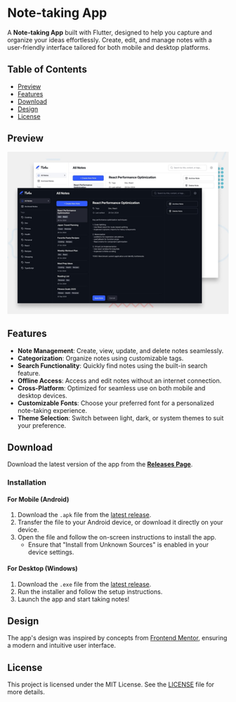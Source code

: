 # Note-taking App

A **Note-taking App** built with Flutter, designed to help you capture and organize your ideas effortlessly. Create, edit, and manage notes with a user-friendly interface tailored for both mobile and desktop platforms.

## Table of Contents

- [Preview](#preview)
- [Features](#features)
- [Download](#download)
- [Design](#design)
- [License](#license)

## Preview

![Preview](assets/preview.jpg)

## Features

- **Note Management**: Create, view, update, and delete notes seamlessly.
- **Categorization**: Organize notes using customizable tags.
- **Search Functionality**: Quickly find notes using the built-in search feature.
- **Offline Access**: Access and edit notes without an internet connection.
- **Cross-Platform**: Optimized for seamless use on both mobile and desktop devices.
- **Customizable Fonts**: Choose your preferred font for a personalized note-taking experience.
- **Theme Selection**: Switch between light, dark, or system themes to suit your preference.

## Download

Download the latest version of the app from the **[Releases Page](https://github.com/JER3MIAH/note-taking-app/releases)**.

### Installation

#### For Mobile (Android)

1. Download the `.apk` file from the [latest release](https://github.com/JER3MIAH/note-taking-app/releases).
2. Transfer the file to your Android device, or download it directly on your device.
3. Open the file and follow the on-screen instructions to install the app.
   - Ensure that "Install from Unknown Sources" is enabled in your device settings.

#### For Desktop (Windows)

1. Download the `.exe` file from the [latest release](https://github.com/JER3MIAH/note-taking-app/releases).
2. Run the installer and follow the setup instructions.
3. Launch the app and start taking notes!

## Design

The app's design was inspired by concepts from [Frontend Mentor](https://www.frontendmentor.io), ensuring a modern and intuitive user interface.

## License

This project is licensed under the MIT License. See the [LICENSE](LICENSE) file for more details.
